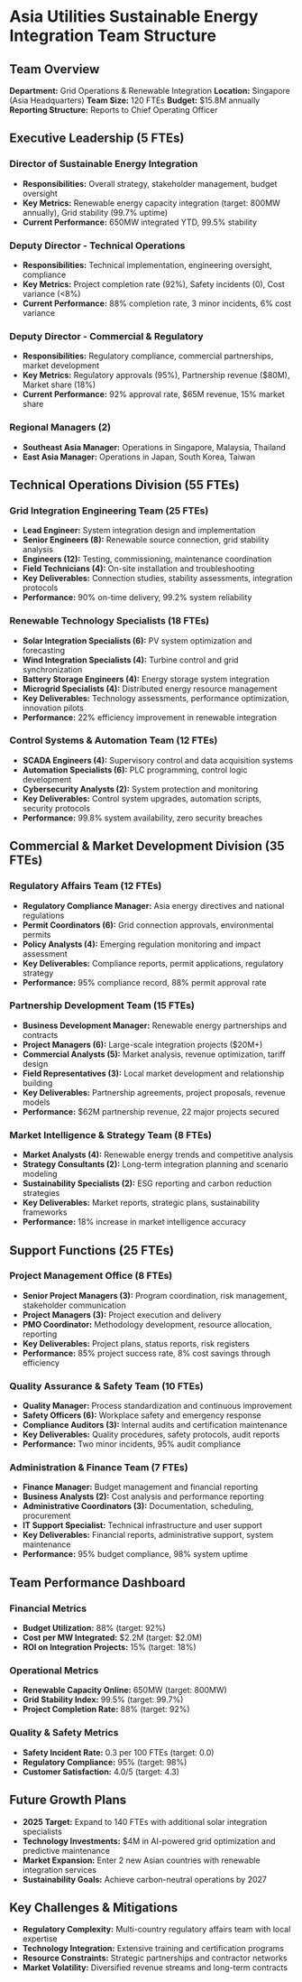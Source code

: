 # Asia Utilities Sustainable Energy Integration Team Structure

## Team Overview
**Department:** Grid Operations & Renewable Integration
**Location:** Singapore (Asia Headquarters)
**Team Size:** 120 FTEs
**Budget:** $15.8M annually
**Reporting Structure:** Reports to Chief Operating Officer

## Executive Leadership (5 FTEs)
### Director of Sustainable Energy Integration
- **Responsibilities:** Overall strategy, stakeholder management, budget oversight
- **Key Metrics:** Renewable energy capacity integration (target: 800MW annually), Grid stability (99.7% uptime)
- **Current Performance:** 650MW integrated YTD, 99.5% stability

### Deputy Director - Technical Operations
- **Responsibilities:** Technical implementation, engineering oversight, compliance
- **Key Metrics:** Project completion rate (92%), Safety incidents (0), Cost variance (<8%)
- **Current Performance:** 88% completion rate, 3 minor incidents, 6% cost variance

### Deputy Director - Commercial & Regulatory
- **Responsibilities:** Regulatory compliance, commercial partnerships, market development
- **Key Metrics:** Regulatory approvals (95%), Partnership revenue ($80M), Market share (18%)
- **Current Performance:** 92% approval rate, $65M revenue, 15% market share

### Regional Managers (2)
- **Southeast Asia Manager:** Operations in Singapore, Malaysia, Thailand
- **East Asia Manager:** Operations in Japan, South Korea, Taiwan

## Technical Operations Division (55 FTEs)
### Grid Integration Engineering Team (25 FTEs)
- **Lead Engineer:** System integration design and implementation
- **Senior Engineers (8):** Renewable source connection, grid stability analysis
- **Engineers (12):** Testing, commissioning, maintenance coordination
- **Field Technicians (4):** On-site installation and troubleshooting
- **Key Deliverables:** Connection studies, stability assessments, integration protocols
- **Performance:** 90% on-time delivery, 99.2% system reliability

### Renewable Technology Specialists (18 FTEs)
- **Solar Integration Specialists (6):** PV system optimization and forecasting
- **Wind Integration Specialists (4):** Turbine control and grid synchronization
- **Battery Storage Engineers (4):** Energy storage system integration
- **Microgrid Specialists (4):** Distributed energy resource management
- **Key Deliverables:** Technology assessments, performance optimization, innovation pilots
- **Performance:** 22% efficiency improvement in renewable integration

### Control Systems & Automation Team (12 FTEs)
- **SCADA Engineers (4):** Supervisory control and data acquisition systems
- **Automation Specialists (6):** PLC programming, control logic development
- **Cybersecurity Analysts (2):** System protection and monitoring
- **Key Deliverables:** Control system upgrades, automation scripts, security protocols
- **Performance:** 99.8% system availability, zero security breaches

## Commercial & Market Development Division (35 FTEs)
### Regulatory Affairs Team (12 FTEs)
- **Regulatory Compliance Manager:** Asia energy directives and national regulations
- **Permit Coordinators (6):** Grid connection approvals, environmental permits
- **Policy Analysts (4):** Emerging regulation monitoring and impact assessment
- **Key Deliverables:** Compliance reports, permit applications, regulatory strategy
- **Performance:** 95% compliance record, 88% permit approval rate

### Partnership Development Team (15 FTEs)
- **Business Development Manager:** Renewable energy partnerships and contracts
- **Project Managers (6):** Large-scale integration projects ($20M+)
- **Commercial Analysts (5):** Market analysis, revenue optimization, tariff design
- **Field Representatives (3):** Local market development and relationship building
- **Key Deliverables:** Partnership agreements, project proposals, revenue models
- **Performance:** $62M partnership revenue, 22 major projects secured

### Market Intelligence & Strategy Team (8 FTEs)
- **Market Analysts (4):** Renewable energy trends and competitive analysis
- **Strategy Consultants (2):** Long-term integration planning and scenario modeling
- **Sustainability Specialists (2):** ESG reporting and carbon reduction strategies
- **Key Deliverables:** Market reports, strategic plans, sustainability frameworks
- **Performance:** 18% increase in market intelligence accuracy

## Support Functions (25 FTEs)
### Project Management Office (8 FTEs)
- **Senior Project Managers (3):** Program coordination, risk management, stakeholder communication
- **Project Managers (3):** Project execution and delivery
- **PMO Coordinator:** Methodology development, resource allocation, reporting
- **Key Deliverables:** Project plans, status reports, risk registers
- **Performance:** 85% project success rate, 8% cost savings through efficiency

### Quality Assurance & Safety Team (10 FTEs)
- **Quality Manager:** Process standardization and continuous improvement
- **Safety Officers (6):** Workplace safety and emergency response
- **Compliance Auditors (3):** Internal audits and certification maintenance
- **Key Deliverables:** Quality procedures, safety protocols, audit reports
- **Performance:** Two minor incidents, 95% audit compliance

### Administration & Finance Team (7 FTEs)
- **Finance Manager:** Budget management and financial reporting
- **Business Analysts (2):** Cost analysis and performance reporting
- **Administrative Coordinators (3):** Documentation, scheduling, procurement
- **IT Support Specialist:** Technical infrastructure and user support
- **Key Deliverables:** Financial reports, administrative support, system maintenance
- **Performance:** 95% budget compliance, 98% system uptime

## Team Performance Dashboard
### Financial Metrics
- **Budget Utilization:** 88% (target: 92%)
- **Cost per MW Integrated:** $2.2M (target: $2.0M)
- **ROI on Integration Projects:** 15% (target: 18%)

### Operational Metrics
- **Renewable Capacity Online:** 650MW (target: 800MW)
- **Grid Stability Index:** 99.5% (target: 99.7%)
- **Project Completion Rate:** 88% (target: 92%)

### Quality & Safety Metrics
- **Safety Incident Rate:** 0.3 per 100 FTEs (target: 0.0)
- **Regulatory Compliance:** 95% (target: 98%)
- **Customer Satisfaction:** 4.0/5 (target: 4.3)

## Future Growth Plans
- **2025 Target:** Expand to 140 FTEs with additional solar integration specialists
- **Technology Investments:** $4M in AI-powered grid optimization and predictive maintenance
- **Market Expansion:** Enter 2 new Asian countries with renewable integration services
- **Sustainability Goals:** Achieve carbon-neutral operations by 2027

## Key Challenges & Mitigations
- **Regulatory Complexity:** Multi-country regulatory affairs team with local expertise
- **Technology Integration:** Extensive training and certification programs
- **Resource Constraints:** Strategic partnerships and contractor networks
- **Market Volatility:** Diversified revenue streams and long-term contracts